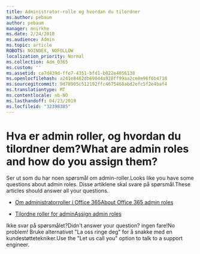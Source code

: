 ```yaml
---
title: Administrator-rolle og hvordan du tilordner
ms.author: pebaum
author: pebaum
manager: mnirkhe
ms.date: 2/24/2018
ms.audience: Admin
ms.topic: article
ROBOTS: NOINDEX, NOFOLLOW
localization_priority: Normal
ms.collection: Adm_O365
ms.custom: ''
ms.assetid: ca7d439d-ffe7-4351-bfd1-b022e4056138
ms.openlocfilehash: a241e8482db69044a928ff99aa2ce8e96f6b4718
ms.sourcegitcommit: 9d78905c512192ffc4675468abd2efc5f2e4baf4
ms.translationtype: MT
ms.contentlocale: nb-NO
ms.lasthandoff: 04/23/2019
ms.locfileid: "32398385"
---
```

# <a name="what-are-admin-roles-and-how-do-you-assign-them"></a><span data-ttu-id="3aa45-102">Hva er admin roller, og hvordan du tilordner dem?</span><span class="sxs-lookup"><span data-stu-id="3aa45-102">What are admin roles and how do you assign them?</span></span>

<span data-ttu-id="3aa45-103">Ser ut som du har noen spørsmål om admin-roller.</span><span class="sxs-lookup"><span data-stu-id="3aa45-103">Looks like you have some questions about admin roles.</span></span> <span data-ttu-id="3aa45-104">Disse artiklene skal svare på spørsmål.</span><span class="sxs-lookup"><span data-stu-id="3aa45-104">These articles should answer all your questions.</span></span>
  
- [<span data-ttu-id="3aa45-105">Om administratorroller i Office 365</span><span class="sxs-lookup"><span data-stu-id="3aa45-105">About Office 365 admin roles</span></span>](https://support.office.com/article/About-Office-365-admin-roles-da585eea-f576-4f55-a1e0-87090b6aaa9d.aspx)
    
- [<span data-ttu-id="3aa45-106">Tilordne roller for admin</span><span class="sxs-lookup"><span data-stu-id="3aa45-106">Assign admin roles</span></span>](https://support.office.com/article/assign-eac4d046-1afd-4f1a-85fc-8219c79e1504.aspx)
    
<span data-ttu-id="3aa45-107">Ikke svar på spørsmålet?</span><span class="sxs-lookup"><span data-stu-id="3aa45-107">Didn't answer your question?</span></span> <span data-ttu-id="3aa45-108">ingen fare!</span><span class="sxs-lookup"><span data-stu-id="3aa45-108">No problem!</span></span> <span data-ttu-id="3aa45-109">Bruke alternativet "La oss ringe deg" for å snakke med en kundestøttetekniker.</span><span class="sxs-lookup"><span data-stu-id="3aa45-109">Use the "Let us call you" option to talk to a support engineer.</span></span>
  

